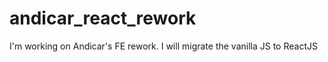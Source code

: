 # andicar_react_rework
I'm working on Andicar's FE rework. I will migrate the vanilla JS to ReactJS
